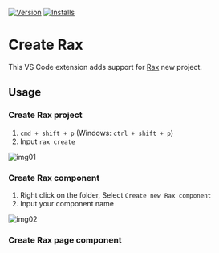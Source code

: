 [![Version](https://vsmarketplacebadge.apphb.com/version/Rax.vscode-create-rax.svg)](https://marketplace.visualstudio.com/items?itemName=Rax.vscode-create-rax)
[![Installs](https://vsmarketplacebadge.apphb.com/installs-short/Rax.vscode-create-rax.svg)](https://marketplace.visualstudio.com/items?itemName=Rax.vscode-create-rax)

# Create Rax

This VS Code extension adds support for [Rax](https://rax.js.org/) new project.

## Usage

### Create Rax project

1. `cmd + shift + p` (Windows: `ctrl + shift + p`)
2. Input `rax create`

![img01](https://img.alicdn.com/tfs/TB1TB9pqYj1gK0jSZFOXXc7GpXa-980-654.gif)

### Create Rax component

1. Right click on the folder, Select `Create new Rax component`
2. Input your component name

![img02](https://img.alicdn.com/tfs/TB1T67ezAL0gK0jSZFAXXcA9pXa-1792-1106.gif)

### Create Rax page component








